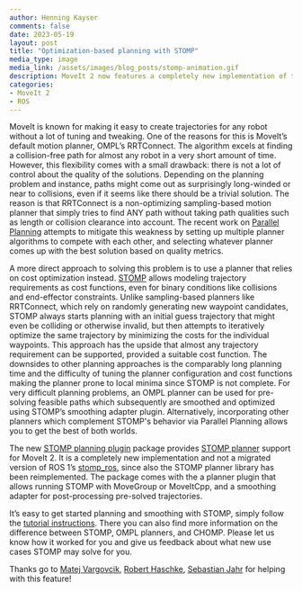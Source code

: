 ```yaml
---
author: Henning Kayser
comments: false
date: 2023-05-19
layout: post
title: "Optimization-based planning with STOMP"
media_type: image
media_link: /assets/images/blog_posts/stomp-animation.gif
description: MoveIt 2 now features a completely new implementation of the optimization-based planner STOMP.
categories:
- MoveIt 2
- ROS
---
```


MoveIt is known for making it easy to create trajectories for any robot without a lot of tuning and tweaking.
One of the reasons for this is MoveIt’s default motion planner, OMPL’s RRTConnect.
The algorithm excels at finding a collision-free path for almost any robot in a very short amount of time.
However, this flexibility comes with a small drawback: there is not a lot of control about the quality of the solutions.
Depending on the planning problem and instance, paths might come out as surprisingly long-winded or near to collisions, even if it seems like there should be a trivial solution.
The reason is that RRTConnect is a non-optimizing sampling-based motion planner that simply tries to find ANY path without taking path qualities such as length or collision clearance into account.
The recent work on [Parallel Planning](https://picknik.ai/moveit%202/parallel%20planning/motion%20planning/2023/02/15/parallel-planning-with-MoveIt-2.html) attempts to mitigate this weakness by setting up multiple planner algorithms to compete with each other, and selecting whatever planner comes up with the best solution based on quality metrics.

A more direct approach to solving this problem is to use a planner that relies on cost optimization instead.
[STOMP](https://www.researchgate.net/publication/221078155_STOMP_Stochastic_trajectory_optimization_for_motion_planning) allows modeling trajectory requirements as cost functions, even for binary conditions like collisions and end-effector constraints.
Unlike sampling-based planners like RRTConnect, which rely on randomly generating new waypoint candidates, STOMP always starts planning with an initial guess trajectory that might even be colliding or otherwise invalid, but then attempts to iteratively optimize the same trajectory by minimizing the costs for the individual waypoints.
This approach has the upside that almost any trajectory requirement can be supported, provided a suitable cost function.
The downsides to other planning approaches is the comparably long planning time and the difficulty of tuning the planner configuration and cost functions making the planner prone to local minima since STOMP is not complete.
For very difficult planning problems, an OMPL planner can be used for pre-solving feasible paths which subsequently are smoothed and optimized using STOMP’s smoothing adapter plugin.
Alternatively, incorporating other planners which complement STOMP's behavior via Parallel Planning allows you to get the best of both worlds.

The new [STOMP planning plugin](https://github.com/ros-planning/moveit2/tree/main/moveit_planners/stomp) package provides [STOMP planner](https://github.com/ros-industrial/stomp) support for MoveIt 2.
It is a completely new implementation and not a migrated version of ROS 1’s [stomp_ros](https://github.com/ros-industrial/stomp_ros), since also the STOMP planner library has been reimplemented.
The package comes with the a planner plugin that allows running STOMP with MoveGroup or MoveItCpp, and a smoothing adapter for post-processing pre-solved trajectories.

It’s easy to get started planning and smoothing with STOMP, simply follow the [tutorial instructions](https://moveit.picknik.ai/main/doc/how_to_guides/stomp_planner/stomp_planner.html).
There you can also find more information on the difference between STOMP, OMPL planners, and CHOMP.
Please let us know how it worked for you and give us feedback about what new use cases STOMP may solve for you.

Thanks go to [Matej Vargovcik](https://github.com/afrixs), [Robert Haschke](https://github.com/rhaschke), [Sebastian Jahr](https://github.com/sjahr) for helping with this feature!
